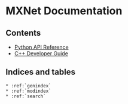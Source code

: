 MXNet Documentation
===================

Contents
--------
* [Python API Reference](python/python_api.md)
* [C++ Developer Guide](cpp/cpp_guide.md)

Indices and tables
------------------

```eval_rst
* :ref:`genindex`
* :ref:`modindex`
* :ref:`search`
```
